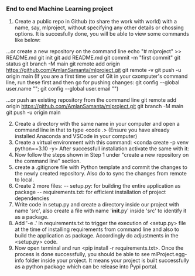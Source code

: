### End to end Machine Learning project

1. Create a public repo in Github (to share the work with world) with a name, say, mlproject, without
specifying any other details or chossing options. It is succesfully done, you will be able to view some commands like below:

…or create a new repository on the command line
echo "# mlproject" >> README.md
git init
git add README.md
git commit -m "first commit"
git status
git branch -M main
git remote add origin https://github.com/AmlanSamanta/mlproject.git
git remote -v
git push -u origin main (If you are a first time user of Git in your cxomputer's command line, run these first and then go for pushing changes: git config --global user.name "<Your name>"; git config --global user.email "<Your email>")

…or push an existing repository from the command line
git remote add origin https://github.com/AmlanSamanta/mlproject.git
git branch -M main
git push -u origin main

2. Create a directory with the same name in your computer and open a command line in that to type <code .>
(Ensure you have already installed Anaconda and VSCode in your computer)
3. Create a virtual environment with this command: <conda create -p venv python==3.10 -y>
After successfull installation activate the same with it: <conda activate venv/>
4. Now follow the steps shown in Step 1 under "create a new repository on the command line" section.
5. create a .gitignore file with Python template and commit the changes to the newly created repository. Also do <git pull> to sync the changes from remote to local.
6. Create 2 more files:
   -- setup.py: for building the entire application as package 
   -- requirements.txt: for efficient installation of project dependencies
7. Write code in setup.py and create a directory inside our project with name 'src', also create a file with name '__init__.py' inside 'src' to identify it as a package.
8. Add '-e .' in requirements.txt to trigger the execution of <setup.py> file at the time of installing requirements from command line and also to build the application as package. Accordingly do adjustments in the <setup.py> code.
9. Now open terminal and run <pip install -r requirements.txt>. Once the process is done successfully, you should be able to see mlProject.egg-info folder inside your project. It means your project is built successfully as a python package which can be release into Pypi portal.
